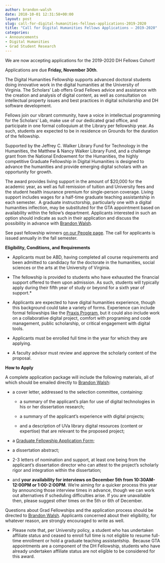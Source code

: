 ```yaml
---
author: brandon-walsh
date: 2018-10-01 12:31:58+00:00
layout: post
slug: call-for-digital-humanities-fellows-applications-2019-2020
title: "Call for Digital Humanities Fellows Applications – 2019-2020"
categories:
- Announcements
- Digital Humanities
- Grad Student Research
---
```





We are now accepting applications for the 2019-2020 DH Fellows Cohort!








Applications are due **Friday, November 30th**.

The Digital Humanities Fellowship supports advanced doctoral students doing innovative work in the digital humanities at the University of Virginia. The Scholars’ Lab offers Grad Fellows advice and assistance with the creation and analysis of digital content, as well as consultation on intellectual property issues and best practices in digital scholarship and DH software development.

Fellows join our vibrant community, have a voice in intellectual programming for the Scholars’ Lab, make use of our dedicated grad office, and participate in one formal colloquium at the Library per fellowship year. As such, students are expected to be in residence on Grounds for the duration of the fellowship.

Supported by the Jeffrey C. Walker Library Fund for Technology in the Humanities, the Matthew & Nancy Walker Library Fund, and a challenge grant from the National Endowment for the Humanities, the highly competitive Graduate Fellowship in Digital Humanities is designed to advance the humanities and provide emerging digital scholars with an opportunity for growth.

The award provides living support in the amount of $20,000 for the academic year, as well as full remission of tuition and University fees and the student health insurance premium for single-person coverage. Living support includes wages for a half-time graduate teaching assistantship in each semester.  A graduate instructorship, particularly one with a digital humanities inflection, may be substituted for the GTA appointment based on availability within the fellow’s department. Applicants interested in such an option should indicate as such in their application and discuss the possibility in advance with [Brandon Walsh](mailto:bmw9t@virginia.edu).

See past fellowship winners [on our People page](http://scholarslab.org/people/). The call for applicants is issued annually in the fall semester.

**Eligibility, Conditions, and Requirements**



 	
  * Applicants must be ABD, having completed all course requirements and been admitted to candidacy for the doctorate in the humanities, social sciences or the arts at the University of Virginia.

 	
  * The fellowship is provided to students who have exhausted the financial support offered to them upon admission. As such, students will typically apply during their fifth year of study or beyond for a sixth year of support.*

 	
  * Applicants are expected to have digital humanities experience, though this background could take a variety of forms. Experience can include formal fellowships like the [Praxis Program,](http://praxis.scholarslab.org/) but it could also include work on a collaborative digital project, comfort with programing and code management, public scholarship, or critical engagement with digital tools.

 	
  * Applicants must be enrolled full time in the year for which they are applying.

 	
  * A faculty advisor must review and approve the scholarly content of the proposal.


**How to Apply**

A complete application package will include the following materials, all of which should be emailed directly to [Brandon Walsh](mailto:bmw9t@virginia.edu):



 	
  * a cover letter, addressed to the selection committee, containing:

 	
    * a summary of the applicant’s plan for use of digital technologies in his or her dissertation research;

 	
    * a summary of the applicant’s experience with digital projects;

 	
    * and a description of UVa library digital resources (content or expertise) that are relevant to the proposed project;




 	
  * a [Graduate Fellowship Application Form;](http://scholarslab.org/wp-content/uploads/2018/09/dhfellowsappform2019-2020.pdf)

 	
  * a dissertation abstract;

 	
  * 2-3 letters of nomination and support, at least one being from the applicant’s dissertation director who can attest to the project’s scholarly rigor and integration within the dissertation;

 	
  * and **your availability for interviews on December 5th from 10:30AM-12:00PM or 1:00-2:00PM**. We’re aiming for a quicker process this year by announcing those interview times in advance, though we can work out alternatives if scheduling difficulties arise. If you are unavailable then, please suggest other times on the 5th or 6th of December.


Questions about Grad Fellowships and the application process should be directed to [Brandon Walsh](mailto:bmw9t@virginia.edu). Applicants concerned about their eligibility, for whatever reason, are strongly encouraged to write as well.

* Please note that, per University policy, a student who has undertaken affiliate status and ceased to enroll full time is not eligible to resume full-time enrollment or hold a graduate teaching assistantship.  Because GTA appointments are a component of the DH Fellowship, students who have already undertaken affiliate status are not eligible to be considered for this award.


